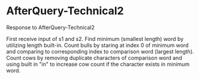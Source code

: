 # AfterQuery-Technical2
Response to AfterQuery-Technical2

First receive input of s1 and s2. Find minimum (smallest length) word by utilizing length built-in. Count bulls by staring at index 0 of minimum word and comparing to corresponding index to comparison word (largest length). Count cows by removing duplicate characters of comparison word and using built in "in" to increase cow count if the character exists in minimum word.  
